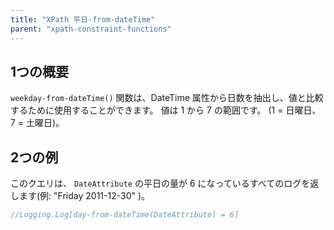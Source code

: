 ```yaml
---
title: "XPath 平日-from-dateTime"
parent: "xpath-constraint-functions"
---
```


## 1つの概要

`weekday-from-dateTime()` 関数は、DateTime 属性から日数を抽出し、値と比較するために使用することができます。 値は 1 から 7 の範囲です。 (1 = 日曜日、7 = 土曜日)。

## 2つの例

このクエリは、 `DateAttribute` の平日の量が 6 になっているすべてのログを返します(例: "Friday 2011-12-30" )。

```java
//Logging.Log[day-from-dateTime(DateAttribute) = 6]
```
